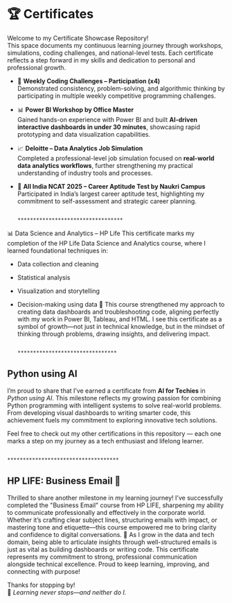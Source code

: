 
# 🏆 Certificates

Welcome to my Certificate Showcase Repository!  
This space documents my continuous learning journey through workshops, simulations, coding challenges, and national-level tests. Each certificate reflects a step forward in my skills and dedication to personal and professional growth.



- 🧠 **Weekly Coding Challenges – Participation (x4)**  
  Demonstrated consistency, problem-solving, and algorithmic thinking by participating in multiple weekly competitive programming challenges.

- 📊 **Power BI Workshop by Office Master**  
  Gained hands-on experience with Power BI and built **AI-driven interactive dashboards in under 30 minutes**, showcasing rapid prototyping and data visualization capabilities.

- 📈 **Deloitte – Data Analytics Job Simulation**  
  Completed a professional-level job simulation focused on **real-world data analytics workflows**, further strengthening my practical understanding of industry tools and processes.

- 🧪 **All India NCAT 2025 – Career Aptitude Test by Naukri Campus**  
  Participated in India’s largest career aptitude test, highlighting my commitment to self-assessment and strategic career planning.




                                                **********************************

📊 Data Science and Analytics – HP Life
This certificate marks my completion of the HP Life Data Science and Analytics course, where I learned foundational techniques in:
- Data collection and cleaning
- Statistical analysis
- Visualization and storytelling
- Decision-making using data
🧠 This course strengthened my approach to creating data dashboards and troubleshooting code, aligning perfectly with my work in Power BI, Tableau, and HTML.
I see this certificate as a symbol of growth—not just in technical knowledge, but in the mindset of thinking through problems, drawing insights, and delivering impact.

                                                ********************************

                                                
## Python using AI

I’m proud to share that I’ve earned a certificate from **AI for Techies** in *Python using AI*. This milestone reflects my growing passion for combining 
Python programming with intelligent systems to solve real-world problems. From developing visual dashboards to writing smarter code,
this achievement fuels my commitment to exploring innovative tech solutions. 

Feel free to check out my other certifications in this repository — each one marks a step on my journey as a tech enthusiast and lifelong learner.


                                                ************************************
## HP LIFE: Business Email 🌟
Thrilled to share another milestone in my learning journey! I’ve successfully completed the "Business Email" course from HP LIFE, sharpening my ability to communicate professionally and effectively in the corporate world. Whether it’s crafting clear subject lines, structuring emails with impact, or mastering tone and etiquette—this course empowered me to bring clarity and confidence to digital conversations.
📨 As I grow in the data and tech domain, being able to articulate insights through well-structured emails is just as vital as building dashboards or writing code. This certificate represents my commitment to strong, professional communication alongside technical excellence.
Proud to keep learning, improving, and connecting with purpose! 

Thanks for stopping by!  
🌱 *Learning never stops—and neither do I.*
